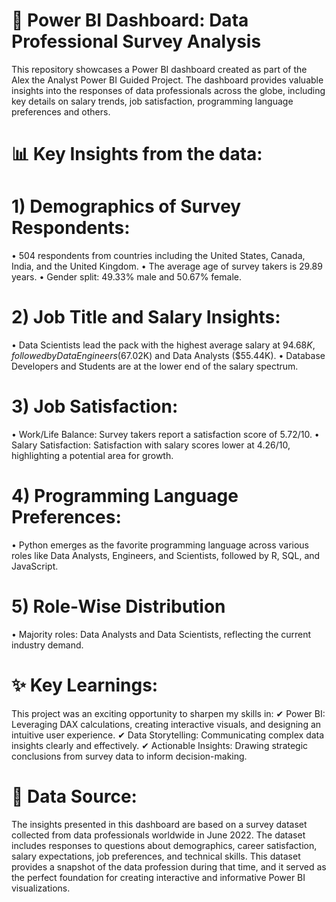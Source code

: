 # 🚀 Power BI Dashboard: Data Professional Survey Analysis

This repository showcases a Power BI dashboard created as part of the Alex the Analyst Power BI Guided Project. The dashboard provides valuable insights into the responses of data professionals across the globe, including key details on salary trends, job satisfaction, programming language preferences and others.

# 📊 Key Insights from the data:

# 1) Demographics of Survey Respondents:
• 504 respondents from countries including the United States, Canada, India, and the United Kingdom.
• The average age of survey takers is 29.89 years.
• Gender split: 49.33% male and 50.67% female.

# 2) Job Title and Salary Insights:
• Data Scientists lead the pack with the highest average salary at $94.68K, followed by Data Engineers ($67.02K) and Data Analysts ($55.44K).
• Database Developers and Students are at the lower end of the salary spectrum.

# 3) Job Satisfaction:
• Work/Life Balance: Survey takers report a satisfaction score of 5.72/10.
• Salary Satisfaction: Satisfaction with salary scores lower at 4.26/10, highlighting a potential area for growth.

# 4) Programming Language Preferences:
• Python emerges as the favorite programming language across various roles like Data Analysts, Engineers, and Scientists, followed by R, SQL, and JavaScript.

# 5) Role-Wise Distribution
• Majority roles: Data Analysts and Data Scientists, reflecting the current industry demand.

# ✨ Key Learnings:
This project was an exciting opportunity to sharpen my skills in:
✔ Power BI: Leveraging DAX calculations, creating interactive visuals, and designing an intuitive user experience.
✔ Data Storytelling: Communicating complex data insights clearly and effectively.
✔ Actionable Insights: Drawing strategic conclusions from survey data to inform decision-making.

# 📑 Data Source:
The insights presented in this dashboard are based on a survey dataset collected from data professionals worldwide in June 2022. The dataset includes responses to questions about demographics, career satisfaction, salary expectations, job preferences, and technical skills. This dataset provides a snapshot of the data profession during that time, and it served as the perfect foundation for creating interactive and informative Power BI visualizations.
